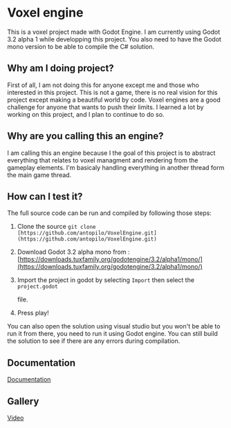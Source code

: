 # Voxel engine

This is a voxel project made with Godot Engine. I am currently using Godot 3.2 alpha 1 while developping this project. You also need to have the Godot mono version to be able to compile the C# solution.

## Why am I doing project?

First of all, I am not doing this for anyone except me and those who interested in this project. This is not a game, there is no real vision for this project except making a beautiful world by code. Voxel engines are a good challenge for anyone that wants to push their limits. I learned a lot by working on this project, and I plan to continue to do so.  

## Why are you calling this an engine?

I am calling this an engine because I the goal of this project is to abstract everything that relates to voxel managment and rendering from the gameplay elements. I'm basicaly handling everything in another thread form the main game thread. 

## How can I test it?

The full source code can be run and compiled by following those steps:

1. Clone the source `git clone [https://github.com/antopilo/VoxelEngine.git](https://github.com/antopilo/VoxelEngine.git)`
2. Download Godot 3.2 alpha mono from : [https://downloads.tuxfamily.org/godotengine/3.2/alpha1/mono/](https://downloads.tuxfamily.org/godotengine/3.2/alpha1/mono/)
3. Import the project in godot by selecting `Import` then select the `project.godot`

    file.

4. Press play! 

You can also open the solution using visual studio but you won't be able to run it from there, you need to run it using Godot engine. You can still build the solution to see if there are any errors during compilation.

## Documentation

[Documentation](https://www.notion.so/aba3f979a35a4bdebd77c90c32680afa)

## Gallery

[Video](https://cdn.discordapp.com/attachments/218361207990648832/593636606129471489/2019-06-26_22-57-15.mp4)

